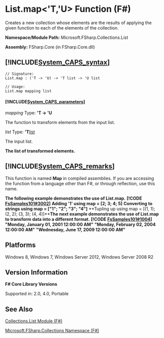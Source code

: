 # List.map<'T,'U> Function (F#)

Creates a new collection whose elements are the results of applying the given function to each of the elements of the collection.

**Namespace/Module Path:** Microsoft.FSharp.Collections.List

**Assembly:** FSharp.Core (in FSharp.Core.dll)


## [!INCLUDE[System_CAPS_syntax](//System/Token/System_CAPS_syntax_md.md)]

```
// Signature:
List.map : ('T -> 'U) -> 'T list -> 'U list

// Usage:
List.map mapping list
```

#### [!INCLUDE[System_CAPS_parameters](//System/Token/System_CAPS_parameters_md.md)]
*mapping*
Type: **'T -&gt; 'U**


The function to transform elements from the input list.


*list*
Type: **'T**[list](http://msdn.microsoft.com/en-us/library/c627b668-477b-4409-91ed-06d7f1b3e4a7)


The input list.



**The list of transformed elements.**
## [!INCLUDE[System_CAPS_remarks](//System/Token/System_CAPS_remarks_md.md)]
This function is named **Map** in compiled assemblies. If you are accessing the function from a language other than F#, or through reflection, use this name.

**The following example demonstrates the use of List.map.**
**[!CODE [FsSamples101#3002](../CodeSnippet/VS_Snippets_Fsharp/fssamples101/FSharp/fs/beginners.fs#3002)]**
**Adding '1' using map = [2; 3; 4; 5]**
**Converting to strings using map = ["1"; "2"; "3"; "4"]**
**Tupling up using map = [(1, 1); (2, 2); (3, 3); (4, 4)]****The next example demonstrates the use of List.map to transform data into a different format.**
**[!CODE [FsSamples101#1004](../CodeSnippet/VS_Snippets_Fsharp/fssamples101/FSharp/fs/beginners.fs#1004)]**
**"Monday, January 01, 2001 12:00:00 AM"**
**"Monday, February 02, 2004 12:00:00 AM"**
**"Wednesday, June 17, 2009 12:00:00 AM"**
## Platforms
Windows 8, Windows 7, Windows Server 2012, Windows Server 2008 R2


## Version Information
**F# Core Library Versions**

Supported in: 2.0, 4.0, Portable


## See Also
[Collections.List Module &#40;F&#35;&#41;](Collections.List+Module+28%F%2329%.md)

[Microsoft.FSharp.Collections Namespace &#40;F&#35;&#41;](Microsoft.FSharp.Collections+Namespace+28%F%2329%.md)

